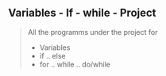 <h2>Variables - If - while - Project</h2>
<blockquote>
	All the programms under the project for
<ul>
<li>Variables</li>
<li>if .. else </li>
<li>for .. while .. do/while</li>
</ul>
</blockquote>
